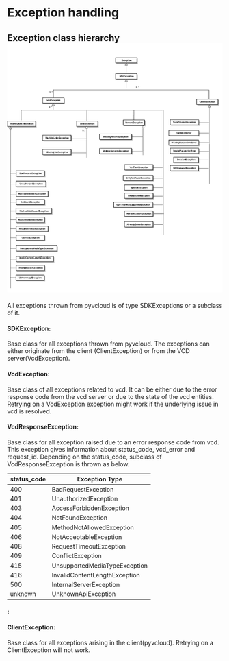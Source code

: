 Exception handling
==================

## Exception class hierarchy![Exception Class Hierarchy.jpg](Exception%20Class%20Hierarchy.jpg)

All exceptions thrown from pyvcloud is of type SDKExceptions or a subclass of it. 

#### SDKException: ####
   Base class for all exceptions thrown from pyvcloud. The exceptions can either originate from the client (ClientException) or from the VCD server(VcdException). 
   
#### VcdException: ####
   Base class of all exceptions related to vcd. It can be either due to the error response code from the vcd server or due to the state of the vcd entities. Retrying on a VcdException exception might work if the underlying issue in vcd is resolved.


#### VcdResponseException: ####
   Base class for all exception raised due to an error response code from vcd. This exception gives information about status_code, vcd_error and request_id. Depending on the status_code, subclass of VcdResponseException is thrown as below.
   
| status_code   | Exception Type                |
| ------------- | ------------------------------|
| 400           | BadRequestException           |
| 401           | UnauthorizedException           |
| 403           | AccessForbiddenException           |
| 404           | NotFoundException           |
| 405           | MethodNotAllowedException           |
| 406           | NotAcceptableException           |
| 408           | RequestTimeoutException           |
| 409           | ConflictException           |
| 415           | UnsupportedMediaTypeException           |
| 416           | InvalidContentLengthException           |
| 500           | InternalServerException           |
| unknown       | UnknownApiException           |
         
        
         
         
             

#### : ####

#### ClientException: ####
   Base class for all exceptions arising in the client(pyvcloud). Retrying on a ClientException will not work.



   
